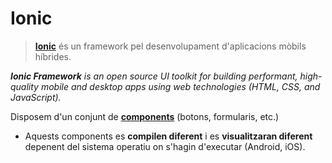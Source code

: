 # Ionic

> **[Ionic](https://ionicframework.com/)** és un framework pel desenvolupament d'aplicacions mòbils híbrides.

_**Ionic Framework** is an open source UI toolkit for building performant, high-quality mobile and desktop apps using web technologies (HTML, CSS, and JavaScript)._


Disposem d'un conjunt de **[components](https://ionicframework.com/docs/components)** (botons, formularis, etc.)
* Aquests components es **compilen diferent** i es **visualitzaran diferent** depenent del sistema operatiu on s'hagin d'executar (Android, iOS).

